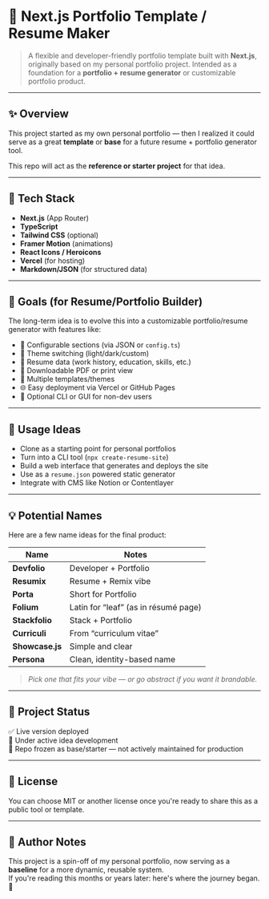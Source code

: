 # 🔧 Next.js Portfolio Template / Resume Maker

> A flexible and developer-friendly portfolio template built with **Next.js**, originally based on my personal portfolio project. Intended as a foundation for a **portfolio + resume generator** or customizable portfolio product.

---

## ✨ Overview

This project started as my own personal portfolio — then I realized it could serve as a great **template** or **base** for a future resume + portfolio generator tool.

This repo will act as the **reference or starter project** for that idea.

---

## 🔨 Tech Stack

- **Next.js** (App Router)
- **TypeScript**
- **Tailwind CSS** (optional)
- **Framer Motion** (animations)
- **React Icons / Heroicons**
- **Vercel** (for hosting)
- **Markdown/JSON** (for structured data)

---

## 🚀 Goals (for Resume/Portfolio Builder)

The long-term idea is to evolve this into a customizable portfolio/resume generator with features like:

- 🧩 Configurable sections (via JSON or `config.ts`)
- 🎨 Theme switching (light/dark/custom)
- 📝 Resume data (work history, education, skills, etc.)
- 📄 Downloadable PDF or print view
- 📂 Multiple templates/themes
- 🌐 Easy deployment via Vercel or GitHub Pages
- 🔧 Optional CLI or GUI for non-dev users

---

## 🧪 Usage Ideas

- Clone as a starting point for personal portfolios
- Turn into a CLI tool (`npx create-resume-site`)
- Build a web interface that generates and deploys the site
- Use as a `resume.json` powered static generator
- Integrate with CMS like Notion or Contentlayer

---

## 💡 Potential Names

Here are a few name ideas for the final product:

| Name | Notes |
|------|-------|
| **Devfolio** | Developer + Portfolio |
| **Resumix** | Resume + Remix vibe |
| **Porta** | Short for Portfolio |
| **Folium** | Latin for “leaf” (as in résumé page) |
| **Stackfolio** | Stack + Portfolio |
| **Curriculi** | From “curriculum vitae” |
| **Showcase.js** | Simple and clear |
| **Persona** | Clean, identity-based name |

> *Pick one that fits your vibe — or go abstract if you want it brandable.*

---

## 📁 Project Status

✅ Live version deployed  
🔧 Under active idea development  
📌 Repo frozen as base/starter — not actively maintained for production

---

## 📝 License

You can choose MIT or another license once you're ready to share this as a public tool or template.

---

## 🧠 Author Notes

This project is a spin-off of my personal portfolio, now serving as a **baseline** for a more dynamic, reusable system.  
If you're reading this months or years later: here's where the journey began. 🚀

